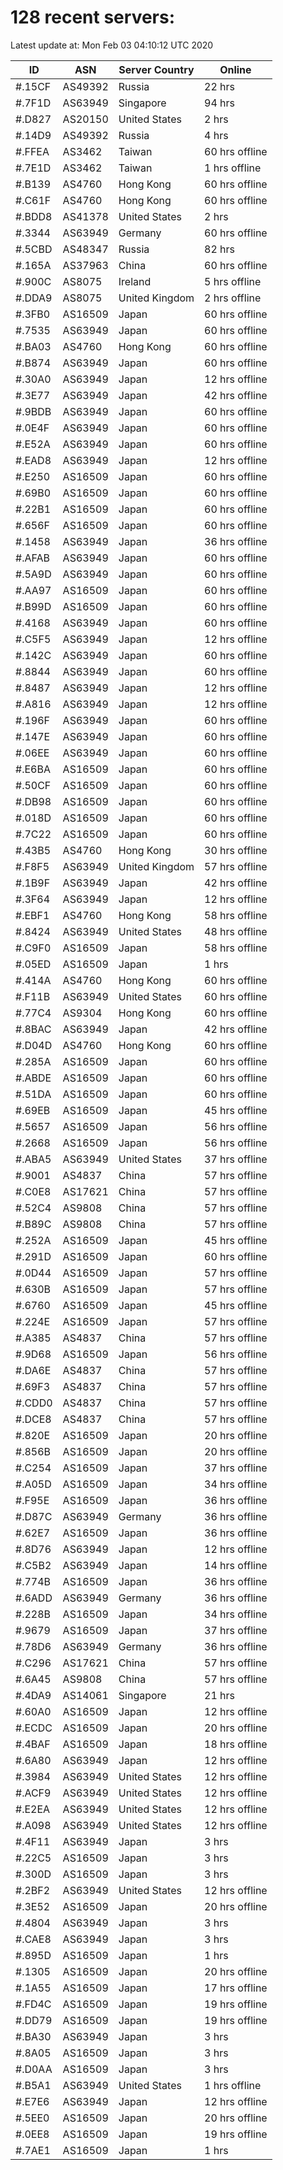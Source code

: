 # 128 recent servers:

Latest update at: Mon Feb 03 04:10:12 UTC 2020

| ID | ASN | Server Country | Online |
| -- | --- | -------------- | ------ |
| #.15CF | AS49392 | Russia | 22 hrs |
| #.7F1D | AS63949 | Singapore | 94 hrs |
| #.D827 | AS20150 | United States | 2 hrs |
| #.14D9 | AS49392 | Russia | 4 hrs |
| #.FFEA | AS3462 | Taiwan | 60 hrs offline |
| #.7E1D | AS3462 | Taiwan | 1 hrs offline |
| #.B139 | AS4760 | Hong Kong | 60 hrs offline |
| #.C61F | AS4760 | Hong Kong | 60 hrs offline |
| #.BDD8 | AS41378 | United States | 2 hrs |
| #.3344 | AS63949 | Germany | 60 hrs offline |
| #.5CBD | AS48347 | Russia | 82 hrs |
| #.165A | AS37963 | China | 60 hrs offline |
| #.900C | AS8075 | Ireland | 5 hrs offline |
| #.DDA9 | AS8075 | United Kingdom | 2 hrs offline |
| #.3FB0 | AS16509 | Japan | 60 hrs offline |
| #.7535 | AS63949 | Japan | 60 hrs offline |
| #.BA03 | AS4760 | Hong Kong | 60 hrs offline |
| #.B874 | AS63949 | Japan | 60 hrs offline |
| #.30A0 | AS63949 | Japan | 12 hrs offline |
| #.3E77 | AS63949 | Japan | 42 hrs offline |
| #.9BDB | AS63949 | Japan | 60 hrs offline |
| #.0E4F | AS63949 | Japan | 60 hrs offline |
| #.E52A | AS63949 | Japan | 60 hrs offline |
| #.EAD8 | AS63949 | Japan | 12 hrs offline |
| #.E250 | AS16509 | Japan | 60 hrs offline |
| #.69B0 | AS16509 | Japan | 60 hrs offline |
| #.22B1 | AS16509 | Japan | 60 hrs offline |
| #.656F | AS16509 | Japan | 60 hrs offline |
| #.1458 | AS63949 | Japan | 36 hrs offline |
| #.AFAB | AS63949 | Japan | 60 hrs offline |
| #.5A9D | AS63949 | Japan | 60 hrs offline |
| #.AA97 | AS16509 | Japan | 60 hrs offline |
| #.B99D | AS16509 | Japan | 60 hrs offline |
| #.4168 | AS63949 | Japan | 60 hrs offline |
| #.C5F5 | AS63949 | Japan | 12 hrs offline |
| #.142C | AS63949 | Japan | 60 hrs offline |
| #.8844 | AS63949 | Japan | 60 hrs offline |
| #.8487 | AS63949 | Japan | 12 hrs offline |
| #.A816 | AS63949 | Japan | 12 hrs offline |
| #.196F | AS63949 | Japan | 60 hrs offline |
| #.147E | AS63949 | Japan | 60 hrs offline |
| #.06EE | AS63949 | Japan | 60 hrs offline |
| #.E6BA | AS16509 | Japan | 60 hrs offline |
| #.50CF | AS16509 | Japan | 60 hrs offline |
| #.DB98 | AS16509 | Japan | 60 hrs offline |
| #.018D | AS16509 | Japan | 60 hrs offline |
| #.7C22 | AS16509 | Japan | 60 hrs offline |
| #.43B5 | AS4760 | Hong Kong | 30 hrs offline |
| #.F8F5 | AS63949 | United Kingdom | 57 hrs offline |
| #.1B9F | AS63949 | Japan | 42 hrs offline |
| #.3F64 | AS63949 | Japan | 12 hrs offline |
| #.EBF1 | AS4760 | Hong Kong | 58 hrs offline |
| #.8424 | AS63949 | United States | 48 hrs offline |
| #.C9F0 | AS16509 | Japan | 58 hrs offline |
| #.05ED | AS16509 | Japan | 1 hrs |
| #.414A | AS4760 | Hong Kong | 60 hrs offline |
| #.F11B | AS63949 | United States | 60 hrs offline |
| #.77C4 | AS9304 | Hong Kong | 60 hrs offline |
| #.8BAC | AS63949 | Japan | 42 hrs offline |
| #.D04D | AS4760 | Hong Kong | 60 hrs offline |
| #.285A | AS16509 | Japan | 60 hrs offline |
| #.ABDE | AS16509 | Japan | 60 hrs offline |
| #.51DA | AS16509 | Japan | 60 hrs offline |
| #.69EB | AS16509 | Japan | 45 hrs offline |
| #.5657 | AS16509 | Japan | 56 hrs offline |
| #.2668 | AS16509 | Japan | 56 hrs offline |
| #.ABA5 | AS63949 | United States | 37 hrs offline |
| #.9001 | AS4837 | China | 57 hrs offline |
| #.C0E8 | AS17621 | China | 57 hrs offline |
| #.52C4 | AS9808 | China | 57 hrs offline |
| #.B89C | AS9808 | China | 57 hrs offline |
| #.252A | AS16509 | Japan | 45 hrs offline |
| #.291D | AS16509 | Japan | 60 hrs offline |
| #.0D44 | AS16509 | Japan | 57 hrs offline |
| #.630B | AS16509 | Japan | 57 hrs offline |
| #.6760 | AS16509 | Japan | 45 hrs offline |
| #.224E | AS16509 | Japan | 57 hrs offline |
| #.A385 | AS4837 | China | 57 hrs offline |
| #.9D68 | AS16509 | Japan | 56 hrs offline |
| #.DA6E | AS4837 | China | 57 hrs offline |
| #.69F3 | AS4837 | China | 57 hrs offline |
| #.CDD0 | AS4837 | China | 57 hrs offline |
| #.DCE8 | AS4837 | China | 57 hrs offline |
| #.820E | AS16509 | Japan | 20 hrs offline |
| #.856B | AS16509 | Japan | 20 hrs offline |
| #.C254 | AS16509 | Japan | 37 hrs offline |
| #.A05D | AS16509 | Japan | 34 hrs offline |
| #.F95E | AS16509 | Japan | 36 hrs offline |
| #.D87C | AS63949 | Germany | 36 hrs offline |
| #.62E7 | AS16509 | Japan | 36 hrs offline |
| #.8D76 | AS63949 | Japan | 12 hrs offline |
| #.C5B2 | AS63949 | Japan | 14 hrs offline |
| #.774B | AS16509 | Japan | 36 hrs offline |
| #.6ADD | AS63949 | Germany | 36 hrs offline |
| #.228B | AS16509 | Japan | 34 hrs offline |
| #.9679 | AS16509 | Japan | 37 hrs offline |
| #.78D6 | AS63949 | Germany | 36 hrs offline |
| #.C296 | AS17621 | China | 57 hrs offline |
| #.6A45 | AS9808 | China | 57 hrs offline |
| #.4DA9 | AS14061 | Singapore | 21 hrs |
| #.60A0 | AS16509 | Japan | 12 hrs offline |
| #.ECDC | AS16509 | Japan | 20 hrs offline |
| #.4BAF | AS16509 | Japan | 18 hrs offline |
| #.6A80 | AS63949 | Japan | 12 hrs offline |
| #.3984 | AS63949 | United States | 12 hrs offline |
| #.ACF9 | AS63949 | United States | 12 hrs offline |
| #.E2EA | AS63949 | United States | 12 hrs offline |
| #.A098 | AS63949 | United States | 12 hrs offline |
| #.4F11 | AS63949 | Japan | 3 hrs |
| #.22C5 | AS16509 | Japan | 3 hrs |
| #.300D | AS16509 | Japan | 3 hrs |
| #.2BF2 | AS63949 | United States | 12 hrs offline |
| #.3E52 | AS16509 | Japan | 20 hrs offline |
| #.4804 | AS63949 | Japan | 3 hrs |
| #.CAE8 | AS63949 | Japan | 3 hrs |
| #.895D | AS16509 | Japan | 1 hrs |
| #.1305 | AS16509 | Japan | 20 hrs offline |
| #.1A55 | AS16509 | Japan | 17 hrs offline |
| #.FD4C | AS16509 | Japan | 19 hrs offline |
| #.DD79 | AS16509 | Japan | 19 hrs offline |
| #.BA30 | AS63949 | Japan | 3 hrs |
| #.8A05 | AS16509 | Japan | 3 hrs |
| #.D0AA | AS16509 | Japan | 3 hrs |
| #.B5A1 | AS63949 | United States | 1 hrs offline |
| #.E7E6 | AS63949 | Japan | 12 hrs offline |
| #.5EE0 | AS16509 | Japan | 20 hrs offline |
| #.0EE8 | AS16509 | Japan | 19 hrs offline |
| #.7AE1 | AS16509 | Japan | 1 hrs |

